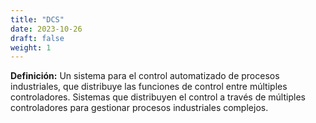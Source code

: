 ```yaml
---
title: "DCS"
date: 2023-10-26
draft: false
weight: 1
---
```


**Definición:** Un sistema para el control automatizado de procesos industriales, que distribuye las funciones de control entre múltiples controladores. Sistemas que distribuyen el control a través de múltiples controladores para gestionar procesos industriales complejos.
